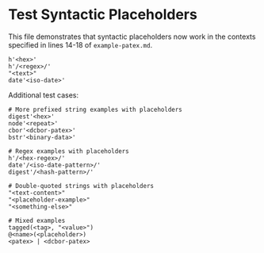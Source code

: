 # Test Syntactic Placeholders

This file demonstrates that syntactic placeholders now work in the contexts specified in lines 14-18 of `example-patex.md`.

```patex
h'<hex>'
h'/<regex>/'
"<text>"
date'<iso-date>'
```

Additional test cases:

```patex
# More prefixed string examples with placeholders
digest'<hex>'
node'<repeat>'
cbor'<dcbor-patex>'
bstr'<binary-data>'

# Regex examples with placeholders
h'/<hex-regex>/'
date'/<iso-date-pattern>/'
digest'/<hash-pattern>/'

# Double-quoted strings with placeholders
"<text-content>"
"<placeholder-example>"
"<something-else>"

# Mixed examples
tagged(<tag>, "<value>")
@<name>(<placeholder>)
<patex> | <dcbor-patex>
```
